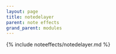 ```yaml
---
layout: page
title: notedelayer
parent: note effects
grand_parent: modules
---
```


{% include noteeffects/notedelayer.md %}
